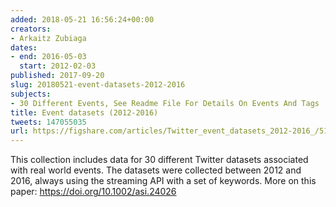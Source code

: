```yaml
---
added: 2018-05-21 16:56:24+00:00
creators:
- Arkaitz Zubiaga
dates:
- end: 2016-05-03
  start: 2012-02-03
published: 2017-09-20
slug: 20180521-event-datasets-2012-2016
subjects:
- 30 Different Events, See Readme File For Details On Events And Tags
title: Event datasets (2012-2016)
tweets: 147055035
url: https://figshare.com/articles/Twitter_event_datasets_2012-2016_/5100460
---
```


This collection includes data for 30 different Twitter datasets associated with real world events. The datasets were collected between 2012 and 2016, always using the streaming API with a set of keywords. More on this paper: https://doi.org/10.1002/asi.24026
